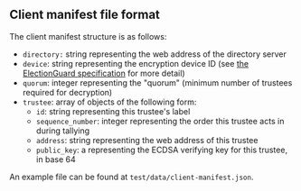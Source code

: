 ## Client manifest file format

The client manifest structure is as follows:

* `directory:` string representing the web address of the directory server
* `device`: string representing the encryption device ID (see [the ElectionGuard specification](https://microsoft.github.io/electionguard-python/2_Encrypt_Ballots/#process) for more detail)
* `quorum`: integer representing the "quorum" (minimum number of trustees required for decryption)
* `trustee`: array of objects of the following form:
    * `id`: string representing this trustee's label
    * `sequence_number`: integer representing the order this trustee acts in during tallying
    * `address`: string representing the web address of this trustee
    * `public_key`: a representing the ECDSA verifying key for this trustee, in base 64
  
An example file can be found at `test/data/client-manifest.json`.